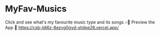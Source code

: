 # MyFav-Musics
Click and see what's my favourite music type and its songs 🎶🌸
Preview the App 🔗 https://csb-ldj6z-8ezvg0gyd-shilpe26.vercel.app/  
